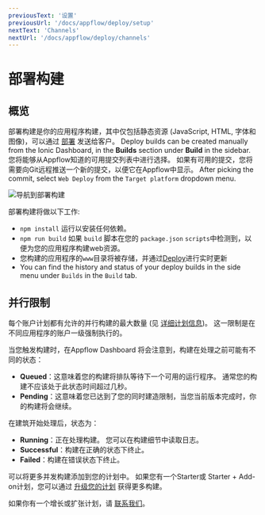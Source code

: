 ```yaml
---
previousText: '设置'
previousUrl: '/docs/appflow/deploy/setup'
nextText: 'Channels'
nextUrl: '/docs/appflow/deploy/channels'
---
```


# 部署构建

## 概览

部署构建是你的应用程序构建，其中仅包括静态资源 (JavaScript, HTML, 字体和图像)，可以通过 [部署](/docs/appflow/deploy/intro) 发送给客户。 Deploy builds can be created manually from the Ionic Dashboard, in the **Builds** section under **Build** in the sidebar. 您将能够从Appflow知道的可用提交列表中进行选择。 如果有可用的提交，您将需要向Git远程推送一个新的提交，以便它在Appflow中显示。 After picking the commit, select `Web Deploy` from the `Target platform` dropdown menu.

![导航到部署构建](/docs/assets/img/appflow/deploy-builds-create-location.png)

部署构建将做以下工作:

* `npm install` 运行以安装任何依赖。
* `npm run build` 如果 `build` 脚本在您的 `package.json` `scripts`中检测到，以便为您的应用程序构建web资源。
* 您构建的应用程序的`www`目录将被存储，并通过[Deploy](/docs/appflow/deploy/intro)进行实时更新
* You can find the history and status of your deploy builds in the side menu under `Builds` in the `Build` tab.

## 并行限制

每个账户计划都有允许的并行构建的最大数量 (见 [详细计划信息](/pricing))。 这一限制是在不同应用程序的账户一级强制执行的。

当您触发构建时，在Appflow Dashboard 将会注意到，构建在处理之前可能有不同的状态：

* **Queued**：这意味着您的构建将排队等待下一个可用的运行程序。 通常您的构建不应该处于此状态时间超过几秒。
* **Pending**：这意味着您已达到了您的同时建造限制，当您当前版本完成时，你的构建将会继续。

在建筑开始处理后，状态为：

* **Running**：正在处理构建。 您可以在构建细节中读取日志。
* **Successful**：构建在正确的状态下终止。
* **Failed**：构建在错误状态下终止。

可以将更多并发构建添加到您的计划中。 如果您有一个Starter或 Starter + Add-on计划，您可以通过 [升级您的计划](https://dashboard.ionicframework.com/settings/billing) 获得更多构建。

如果你有一个增长或扩张计划，请 [联系我们](https://ionic.zendesk.com/hc/en-us/requests/new)。